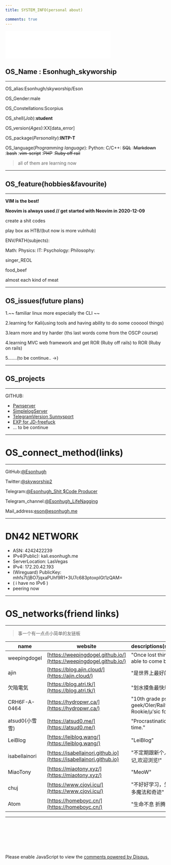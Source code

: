 ```yaml
---
title: SYSTEM_INFO(personal about)

comments: true
---
```


<!--

<iframe frameborder="no" border="0" marginwidth="0" marginheight="0" width=330 height=110 src="//music.163.com/outchain/player?type=0&id=5358234121&auto=1&height=90"></iframe>-->

<script id="PlayerHelper" src="/tabs/musicPlayer.js"></script>
<iframe id="musicPlayer" frameborder="no" border="0" marginwidth="0" marginheight="0" width=330 height=86 src="//music.163.com/outchain/player?type=2&id=1466303986&auto=1&height=66"></iframe>
<script>Player();</script>
<script>
console.log("alert:No for the social engineering use! i don't love being tracked.\n\n");
console.log("------welcome_friend-------\n---hope to see you again---\n-hope exchange friend link-\n");
console.log("========================");
console.log("┏━╸┏━┓┏━┓┏┓╻╻ ╻╻ ╻┏━╸╻ ╻\n┣╸ ┗━┓┃ ┃┃┗┫┣━┫┃ ┃┃╺┓┣━┫\n┗━╸┗━┛┗━┛╹ ╹╹ ╹┗━┛┗━┛╹ ╹\n");
console.log("========================");
</script>

## OS_Name : Esonhugh_skyworship

---

OS_alias:Esonhugh/skyworship/Eson

OS_Gender:male

OS_Constellations:Scorpius 

OS_shell(*Job*):__student__

OS_version(*Ages*):XX[data_error]

OS_package(*Personality*):__INTP-T__

OS_language(*Programming language*): Python: C/C++: ~~SQL~~ :~~Markdown~~ :~~bash~~ :~~vim-script~~ :~~PHP~~ :~~Ruby off rail~~  

> all of them are learning now
>

---

## OS_feature(hobbies&favourite)

---

**VIM  is the best!**

**Neovim is always used // get started with Neovim in 2020-12-09**

create a shit codes

play box as HTB/(but now is more vulnhub)

ENV/PATH(subjects):

Math:
Physics:
IT:
Psychology:
Philosophy:

singer_REOL

food_beef

almost each kind of meat

---

## OS_issues(future plans)

1.~~ familiar linux more especially the CLI ~~

2.learning for Kali(using tools and having ability to do some coooool things)

3.learn more and try harder (ths last words come from the OSCP course)

4.learning MVC web framework and get ROR (Ruby off rails) to ROR (Ruby on rails)

5.......(to be continue.. ->)

---

## OS_projects

---

GITHUB:

* [Pwnserver](https://github.com/ixiniansec/pwnserver/)
* [SimplelogServer](https://github.com/Esonhugh/SimpleLogServer/)
* [TelegramVersion Sunnysport](https://github.com/Esonhugh/Sunnysport_Action/)
* [EXP for JD-freefuck](https://github.com/Esonhugh/JD-Freefuckfucker/)
* ... to be continue


---

# OS_connect_method(links)

---

GitHub:[@Esonhugh](https://github.com/Esonhugh)

Twitter:[@skyworship2](https://twitter.com/Skyworship2?s=09)

Telegram:[@Esonhugh_Shit $Code Producer](https://t.me/EsonHugh_Skywalker)

Telegram_channel:[@Esonhugh_LifeNagging](https://t.me/Esonhugh_LifeNagging)

Mail_address:<eson@esonhugh.me>


---

# DN42 NETWORK

* ASN: 4242422239
* IPv4(Public): kali.esonhugh.me
* ServerLocation: LasVegas
* IPv4: 172.20.42.193
* (Wireguard) PublicKey: mhfs7l/jBO7jqxaPUhf9R1+3U7c683ptoxplGt1zQAM=
* ( i have no IPv6 )
* peering now

---

# OS_networks(friend links) 

---

> 事一个有一点点小简单的友链板

name|website|descriptions(summary/motto)
----|---|---
weepingdogel|[https://weepingdogel.github.io/](https://weepingdogel.github.io/)|"Once lost thing will never be able to come back."
ajin|[https://blog.ajin.cloud/](https://ajin.cloud/)|"是世界上最好的人啊"
欠陥電気|[https://blog.atri.tk/](https://blog.atri.tk/)|"划水摸鱼最快乐啦～"
CRH6F-A-0464|[https://hydropwr.ca/](https://hydropwr.ca/)|"10th grade pseudo-geek/OIer/Railway Fan/ACG Rookie/μ’sic forever!"
atsud0(小雪雪)|[https://atsud0.me/](https://atsud0.me/)|"Procrastination is the thief of time."
LeiBlog|[https://leiblog.wang/](https://leiblog.wang/)|"LeiBlog"
isabellainori|[https://isabellainori.github.io](https://isabellainori.github.io)|"不定期跟新个人碎碎念&学习笔记,欢迎浏览!"
MiaoTony|[https://miaotony.xyz/](https://miaotony.xyz/)|"MeoW"
chuj|[https://www.cjovi.icu/](https://www.cjovi.icu/)|"不好好学习，生活中就会多出许多魔法和奇迹"
Atom|[https://homeboyc.cn/](https://homeboyc.cn/)|"生命不息 折腾不止"

<!-- 
space for update
// 友链交换愿望
// 欢迎你的到来
//
-->

---

<br>
<br>
<br>
<br>
<br>
<br>

<div id="disqus_thread"></div>
<script>
    /**
    *  RECOMMENDED CONFIGURATION VARIABLES: EDIT AND UNCOMMENT THE SECTION BELOW TO INSERT DYNAMIC VALUES FROM YOUR PLATFORM OR CMS.
    *  LEARN WHY DEFINING THESE VARIABLES IS IMPORTANT: https://disqus.com/admin/universalcode/#configuration-variables    */
    /*
    var disqus_config = function () {
    this.page.url = PAGE_URL;  // Replace PAGE_URL with your page's canonical URL variable
    this.page.identifier = PAGE_IDENTIFIER; // Replace PAGE_IDENTIFIER with your page's unique identifier variable
    };
    */
    (function() { // DON'T EDIT BELOW THIS LINE
    var d = document, s = d.createElement('script');
    s.src = 'https://esonhugh.disqus.com/embed.js';
    s.setAttribute('data-timestamp', +new Date());
    (d.head || d.body).appendChild(s);
    })();
</script>
<noscript>Please enable JavaScript to view the <a href="https://disqus.com/?ref_noscript">comments powered by Disqus.</a></noscript>



<!--
	comments
	#### Other_info
	theme: https://github.com/cotes2020/jekyll-theme-chirpy
	copyright© 2017-2019 Cotes Chung
	MIT License
-->
